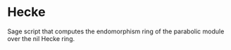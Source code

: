# Hecke
Sage script that computes the endomorphism ring of the parabolic module over the nil Hecke ring.
